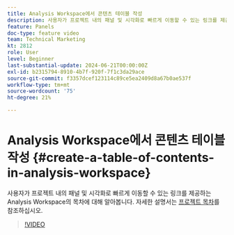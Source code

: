 ```yaml
---
title: Analysis Workspace에서 콘텐츠 테이블 작성
description: 사용자가 프로젝트 내의 패널 및 시각화로 빠르게 이동할 수 있는 링크를 제공하는 Analysis Workspace의 목차에 대해 알아봅니다.
feature: Panels
doc-type: feature video
team: Technical Marketing
kt: 2812
role: User
level: Beginner
last-substantial-update: 2024-06-21T00:00:00Z
exl-id: b2315794-8910-4b7f-920f-7f1c3da29ace
source-git-commit: f3357dcef123114c89ce5ea2409d8a67b0ae537f
workflow-type: tm+mt
source-wordcount: '75'
ht-degree: 21%

---
```


# Analysis Workspace에서 콘텐츠 테이블 작성 {#create-a-table-of-contents-in-analysis-workspace}

사용자가 프로젝트 내의 패널 및 시각화로 빠르게 이동할 수 있는 링크를 제공하는 Analysis Workspace의 목차에 대해 알아봅니다. 자세한 설명서는 [프로젝트 목차](https://experienceleague.adobe.com/en/docs/analytics/analyze/analysis-workspace/build-workspace-project/project-table-of-contents)를 참조하십시오.

>[!VIDEO](https://video.tv.adobe.com/v/26990/?quality=12&learn=on)
